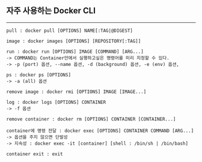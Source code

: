 <h2> 자주 사용하는 Docker CLI </h2>

---

    pull : docker pull [OPTIONS] NAME[:TAG|@DIGEST]

    image : docker images [OPTIONS] [REPOSITORY[:TAG]]

    run : docker run [OPTIONS] IMAGE [COMMAND] [ARG...]
    -> COMMAND는 Container안에서 실행하고싶은 명령어를 미리 지정할 수 있다.
    -> -p (port) 옵션, --name 옵션, -d (background) 옵션, -e (env) 옵션,

    ps : docker ps [OPTIONS]
    -> -a (all) 옵션

    remove image : docker rmi [OPTIONS] IMAGE [IMAGE...]

    log : docker logs [OPTIONS] CONTAINER
    -> -f 옵션

    remove container : docker rm [OPTIONS] CONTAINER [CONTAINER...]

    container에 명령 전달 : docker exec [OPTIONS] CONTAINER COMMAND [ARG...]
    -> 옵션을 주지 않으면 단발성
    -> 지속성 : docker exec -it [container] [shell : /bin/sh | /bin/bash]

    container exit : exit